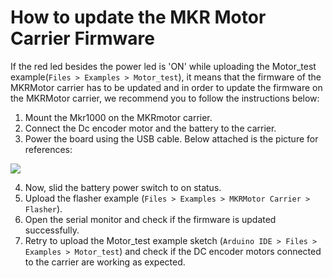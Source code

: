 # How to update the MKR Motor Carrier Firmware

If the red led besides the power led is 'ON' while uploading the Motor_test example(`Files > Examples > Motor_test`), it means that the firmware of the MKRMotor carrier has to be updated and in order to update the firmware on the MKRMotor carrier, we recommend you to follow the instructions below:

1. Mount the Mkr1000 on the MKRmotor carrier.
2. Connect the Dc encoder motor and the battery to the carrier.
3. Power the board using the USB cable. Below attached is the picture for references:

![](/assets/img/education/AEK_UpdateMKREMotorCarrier1.png)

4. Now, slid the battery power switch to on status.
5. Upload the flasher example (`Files > Examples > MKRMotor Carrier > Flasher`).
6. Open the serial monitor and check if the firmware is updated successfully.
7. Retry to upload the Motor_test example sketch (`Arduino IDE > Files > Examples > Motor_test`) and check if the DC encoder motors connected to the carrier are working as expected.
